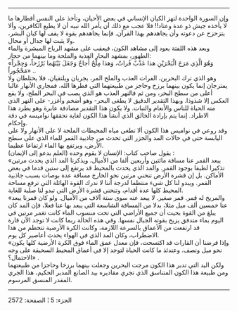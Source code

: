 ------------------------------------------------------------------------

وإن السورة الواحدة لتهز الكيان الإنساني في بعض الأحيان، وتأخذ على النفس
أقطارها ما لا يأخذه جيش ذو عدة وعتاد!! فلا عجب مع ذلك أن يأمر الله نبيه
أن لا يطيع الكافرين، وألا يتزحزح عن دعوته وأن يجاهدهم بهذا القرآن. فإنما
يجاهدهم بقوة لا يقف لها كيان البشر، ولا يثبت لها جدال أو محال.  
وبعد هذه اللفتة يعود إلى مشاهد الكون، فيعقب على مشهد الرياح المبشرة
والماء الطهور، بمشهد البحار العذبة والملحة وما بينهما من حجاز:  
«وَهُوَ الَّذِي مَرَجَ الْبَحْرَيْنِ هذا عَذْبٌ فُراتٌ، وَهذا مِلْحٌ أُجاجٌ وَجَعَلَ بَيْنَهُما بَرْزَخاً،
وَحِجْراً مَحْجُوراً» ..  
وهو الذي ترك البحرين، الفرات العذب والملح المر، يجريان ويلتقيان، فلا
يختلطان ولا يمتزجان إنما يكون بينهما برزخ وحاجز من طبيعتهما التي فطرها
الله. فمجاري الأنهار غالبا أعلى من سطح البحر، ومن ثم فالنهر العذب هو
الذي يصب في البحر الملح، ولا يقع العكس إلا شذوذا. وبهذا التقدير الدقيق
لا يطغى البحر- وهو أضخم وأغزر- على النهر الذي منه الحياة للناس والأنعام
والنبات. ولا يكون هذا التقدير مصادفة عابرة وهو يطرد هذا الاطراد. إنما
يتم بإرادة الخالق الذي أنشأ هذا الكون لغاية تحققها نواميسه في دقة
وإحكام.  
وقد روعي في نواميس هذا الكون ألا تطغى مياه المحيطات الملحة لا على
الأنهار ولا على اليابسة حتى في حالات المد والجزر التي تحدث من جاذبية
القمر للماء الذي على سطح الأرض، ويرتفع بها الماء ارتفاعا عظيما.  
يقول صاحب كتاب: الإنسان لا يقوم وحده (العلم يدعو إلى الإيمان) :  
«يبعد القمر عنا مسافة مائتين وأربعين ألفا من الأميال، ويذكرنا المد الذي
يحدث مرتين تذكيرا لطيفا بوجود القمر. والمد الذي يحدث بالمحيط قد يرتفع
إلى ستين قدما في بعض الأماكن. بل إن قشرة الأرض تنحني مرتين نحو الخارج
مسافة عدة بوصات بسبب جاذبية القمر. ويبدو لنا كل شيء منتظما لدرجة أننا لا
ندرك القوة الهائلة التي ترفع مساحة المحيط كلها عدة أقدام، وتنحني قشرة
الأرض التي تبدو لنا صلبة للغاية.  
«والمريخ له قمر. قمر صغير. لا يبعد عنه سوى ستة آلاف من الأميال. ولو كان
قمرنا يبعد عنا خمسين ألف ميل مثلا، بدلا من المسافة الشاسعة التي يبعد بها
عنا فعلا، فإن المد كان يبلغ من القوة بحيث أن جميع الأراضي التي تحت منسوب
الماء كانت تغمر مرتين في اليوم بماء متدفق يزيح بقوته الجبال نفسها. وفي
هذه الحالة ربما كانت لا توجد الآن قارة قد ارتفعت من الأعماق بالسرعة
اللازمة، وكانت الكرة الأرضية تتحطم من هذا الاضطراب، وكان المد الذي في
الهواء يحدث أعاصير كل يوم.  
«وإذا فرضنا أن القارات قد اكتسحت، فإن معدل عمق الماء فوق الكرة الأرضية
كلها يكون نحو ميل ونصف. وعندئذ ما كانت الحياة لتوجد إلا في أعماق المحيط
السحيقة على وجه الاحتمال؟» .  
ولكن اليد التي تدبر هذا الكون مرجت البحرين وجعلت بينهما برزخا وحاجزا من
طبيعتهما ومن طبيعة هذا الكون المتناسق الذي تجري مقاديره بيد الصانع
المدبر الحكيم، هذا الجري المقدر المنسق المرسوم.

------------------------------------------------------------------------

الجزء: 5 ¦ الصفحة: 2572
